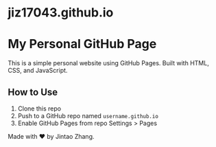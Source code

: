 # jiz17043.github.io
# My Personal GitHub Page

This is a simple personal website using GitHub Pages. Built with HTML, CSS, and JavaScript.

## How to Use

1. Clone this repo
2. Push to a GitHub repo named `username.github.io`
3. Enable GitHub Pages from repo Settings > Pages

Made with ❤️ by Jintao Zhang.
